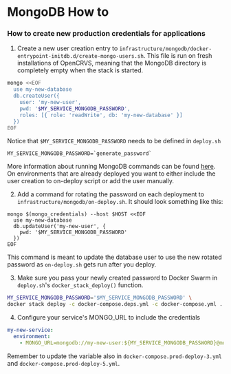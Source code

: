 # MongoDB How to

### How to create new production credentials for applications

1. Create a new user creation entry to `infrastructure/mongodb/docker-entrypoint-initdb.d/create-mongo-users.sh`. This file is run on fresh installations of OpenCRVS, meaning that the MongoDB directory is completely empty when the stack is started.

```sh
mongo <<EOF
  use my-new-database
  db.createUser({
    user: 'my-new-user',
    pwd: '$MY_SERVICE_MONGODB_PASSWORD',
    roles: [{ role: 'readWrite', db: 'my-new-database' }]
  })
EOF
```

Notice that `$MY_SERVICE_MONGODB_PASSWORD` needs to be defined in `deploy.sh`

```
MY_SERVICE_MONGODB_PASSWORD=`generate_password`
```

More information about running MongoDB commands can be found [here](https://hub.docker.com/_/mongo#:~:text=MONGO_INITDB_ROOT_USERNAME%20and%20MONGO_INITDB_ROOT_PASSWORD.-,Initializing%20a%20fresh%20instance,-When%20a%20container). On environments that are already deployed you want to either include the user creation to on-deploy script or add the user manually.

2. Add a command for rotating the password on each deployment to `infrastructure/mongodb/on-deploy.sh`. It should look something like this:

```
mongo $(mongo_credentials) --host $HOST <<EOF
  use my-new-database
  db.updateUser('my-new-user', {
    pwd: '$MY_SERVICE_MONGODB_PASSWORD'
  })
EOF
```

This command is meant to update the database user to use the new rotated password as `on-deploy.sh` gets run after you deploy.

3. Make sure you pass your newly created password to Docker Swarm in `deploy.sh`'s `docker_stack_deploy()` function.

```sh
MY_SERVICE_MONGODB_PASSWORD='$MY_SERVICE_MONGODB_PASSWORD' \
docker stack deploy -c docker-compose.deps.yml -c docker-compose.yml ...
```

4. Configure your service's MONGO_URL to include the credentials

```yml
my-new-service:
  environment:
    - MONGO_URL=mongodb://my-new-user:${MY_SERVICE_MONGODB_PASSWORD}@mongo1/webhooks?replicaSet=rs0
```

Remember to update the variable also in `docker-compose.prod-deploy-3.yml` and `docker-compose.prod-deploy-5.yml`.
